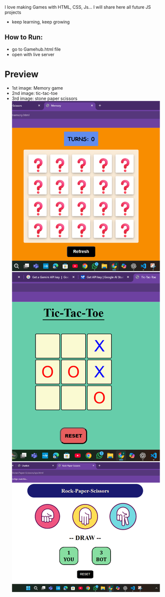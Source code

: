 I love making Games with HTML, CSS, Js... I will share here all future JS projects
- keep learning, keep growing 

## How to Run:
- go to Gamehub.html file
- open with live server

# Preview
- 1st image: Memory game
- 2nd image: tic-tac-toe
- 3rd image: stone paper scissors
![Output Image](output1.png)
![Output Image](output2.png)
![Output Image](output3.png)
